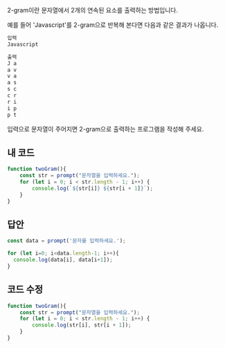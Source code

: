2-gram이란 문자열에서 2개의 연속된 요소를 출력하는 방법입니다. 

예를 들어 'Javascript'를 2-gram으로 반복해 본다면 다음과 같은 결과가 나옵니다.

```js
입력
Javascript

출력
J a
a v
v a
a s
s c
c r
r i
i p
p t
```

입력으로 문자열이 주어지면 2-gram으로 출력하는 프로그램을 작성해 주세요.
## 내 코드
```js
function twoGram(){
    const str = prompt("문자열을 입력하세요.");
    for (let i = 0; i < str.length - 1; i++) {
        console.log(`${str[i]} ${str[i + 1]}`);
    }
}
```
## 답안
```js
const data = prompt('문자를 입력하세요.');

for (let i=0; i<data.length-1; i++){
  console.log(data[i], data[i+1]);
}
```
## 코드 수정
```js
function twoGram(){
    const str = prompt("문자열을 입력하세요.");
    for (let i = 0; i < str.length - 1; i++) {
        console.log(str[i], str[i + 1]);
    }
}
```